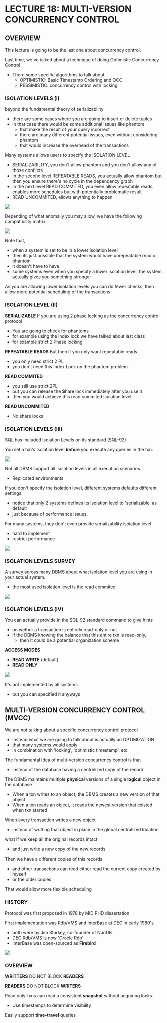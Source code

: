 # LECTURE 18: MULTI-VERSION CONCURRENCY CONTROL

## OVERVIEW
This lecture is going to be the last one about concurrency control.

Last time, we've talked about a technique of doing Optimistic Concurrency Control
- There some specific algorithms to talk about
  - OPTIMISTIC: Basic Timestamp Ordering and OCC
  - PESSIMISTIC: concurrency control with locking

### ISOLATION LEVELS (I)
beyond the fundamental theory of serializability
- there are some cases where you are going to insert or delete tuples
- in that case there would be some additional issues like phantom
  - that make the result of your query incorrect
  - there are many different potential issues, even without considering phantom
  - that would increase the overhead of the transactions

Many systems allows users to specify the ISOLATION LEVEL
- SERIALIZABILITY, you don't allow phantom and you don't allow any of those conflicts
- In the second level REPEATABLE READS, you actually allow phantom but then you ensure there's no cycle in the dependency graph
- In the next level READ COMMITED, you even allow repeatable reads, enables more schedules but with potentially problematic result
- READ UNCOMMITED, allows anything to happen
  
![](1.jpg)


Depending of what anomally you may allow, we have the following compatibility matrix.

![](2.jpg)

Note that,
- when a system is set to be in a lower isolation level
- then its just possible that the system would have unrepeatable read or phantom
- it doesn't have to have
- some systems even when you specify a lower isolation level, the system actually gives you something stronger

As you are allowing lower isolation levels you can do fewer checks, then allow more potential scheduling of the transactions

### ISOLATION LEVEL (II)
**SERIALIZABLE**
If you are using 2 phase locking as the concurrency control protocol
  - You are going to check for phantoms
  - for example using the index lock we have talked about last class
  - for example strict 2 Phase locking

**REPEATABLE READS**
But then if you only want repeatable reads
- you only need strict 2 PL
- you don't need this Index Lock on the phantom problem

**READ COMMITED**
- you still use strict 2PL
- but you can release the **S**hare lock immediately after you use it
- then you would achieve this read commited isolation level

**READ UNCOMMITED**
- No share locks

### ISOLATION LEVELS (III)
SQL has included Isolation Levels on its standard (SQL-92)

You set a txn's isolation level **before** you execute any queries in the txn.

![](3.jpg)

Not all DBMS support all isolation levels in all execution scenarios.
- Replicated environments


If you don't specify the isolation level, different systems defaults different settings
- notice that only 2 systems defines its isolation level to 'serializable' as default
- just because of performance issues.

For many systems, they don't even provide serializability isolation level
- hard to implement
- restrict performance

![](4.jpg)

### ISOLATION LEVELS SURVEY
A survey across many DBMS about what isolation level you are using in your actual system.
- the most used isolation level is the read commited
  
![](5.jpg)

### ISOLATION LEVELS (IV)
You can actually provide in the SQL-92 standard command to give hints
- on wether a transaction is entirely read-only or not
- if the DBMS knowing the balance that this entire txn is read-only,
  - then it could be a potential organization scheme

**ACCESS MODES**
- **READ WRITE** (default)
- **READ ONLY**

![](6.jpg)

It's not implemented by all systems.
- but you can specified it anyways

## MULTI-VERSION CONCURRENCY CONTROL (MVCC)
We are not talking about a specific concurrency control protocol
- instead what we are going to talk about is actually an OPTIMIZATION
- that many systems would apply
- in combination with 'locking', 'optimistic timestamp', etc

The fundamental Idea of multi-version concurrency control is that
- instead of the database having a centrelized copy of the record

The DBMS maintains multiple **physical** versions of a single **logical** object in the database
- When a txn writes to an object, the DBMS creates a new version of that object
- When a txn reads an object, it reads the newest version that existed when txn started


When every transaction writes a new object
- instead of writting that object in place in the global centralized location

what if we keep all the original records intact
- and just write a new copy of the new records

Then we have a different copies of this records
- and other transactions can read either read the current copy created by myself
- or the older copies

That would allow more flexible scheduling

### HISTORY
Protocol was first proposed in 1978 by MID PHD dissertation

First implementation was Rdb/VMS and InterBase at DEC in early 1980's
- both were by Jim Starkey, co-founder of NuoDB
- DEC Rdb/VMS is now 'Oracle Rdb'
- InterBase was open-sourced as **Firebird**

![](7.jpg)

### OVERVIEW
**WRITTERS** DO NOT BLOCK **READERS**

**READERS** DO NOT BLOCK **WRITERS**

Read only-txns can read a consistent __snapshot__ without acquiring locks.
- Use timestamps to determine visibility

Easily support **time-travel** queries
